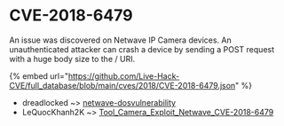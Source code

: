 # CVE-2018-6479

An issue was discovered on Netwave IP Camera devices. An unauthenticated attacker can crash a device by sending a POST request with a huge body size to the / URI.

{% embed url="https://github.com/Live-Hack-CVE/full_database/blob/main/cves/2018/CVE-2018-6479.json" %}


* dreadlocked ~> [netwave-dosvulnerability](https://www.alice-snow.ru/2018/database/cve-2018-6479/netwave-dosvulnerability-dreadlocked)
* LeQuocKhanh2K ~> [Tool_Camera_Exploit_Netwave_CVE-2018-6479](https://www.alice-snow.ru/2018/database/cve-2018-6479/tool_camera_exploit_netwave_cve-2018-6479-lequockhanh2k)